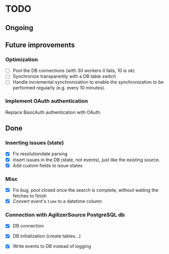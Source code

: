 # TODO

## Ongoing

## Future improvements

### Optimization

- [ ] Pool the DB connections (with 30 workers it fails, 10 is ok)
- [ ] Synchronize transparently with a DB table switch
- [ ] Handle incremental synchronization to enable the synchronization to be performed regularly (e.g. every 10 minutes).

### Implement OAuth authentication

Replace BasicAuth authentication with OAuth.

## Done 

### Inserting issues (state)

- [x] Fix resolutiondate parsing
- [x] Insert issues in the DB (state, not events), just like the existing source.
- [x] Add custom fields to issue states

### Misc

- [x] Fix bug, pool closed once the search is complete, without waiting the fetches to finish
- [X] Convert event's `time` to a datetime column

### Connection with AgilizerSource PostgreSQL db

- [x] DB connection
- [x] DB initialization (create tables...)
- [x] Write events to DB instead of logging

